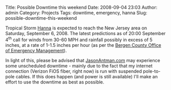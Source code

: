 Title: Possible Downtime this weekend
Date: 2008-09-04 23:03
Author: admin
Category: Projects
Tags: downtime, emergency, hanna
Slug: possible-downtime-this-weekend

Tropical Storm [Hanna](http://www.nhc.noaa.gov/#HANNA) is expected to
reach the New Jersey area on Saturday, September 6, 2008. The latest
predictions as of 20:00 September 4<sup>th</sup> call for winds from 30-60 MPH
and rainfall possibly in excess of 5 inches, at a rate of 1-1.5 inches
per hour (as per the [Bergen County Office of Emergency
Management](http://www.bcoem.org/)).

In light of this, please be advised that
[JasonAntman.com](http://www.jasonantman.com) may experience some
unscheduled downtime - mainly due to the fact that my internet
connection (Verizon FiOS fiber, right now) is run with suspended
pole-to-pole cables. If this does happen (and power is still available)
I'll make an effort to use the downtime as best as possible.
